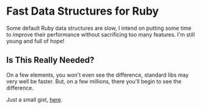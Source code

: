 # Fast Data Structures for Ruby

Some default Ruby data structures are slow, I intend on putting some time to
improve their performance without sacrificing too many features. I'm still young
and full of hope!

## Is This Really Needed?

On a few elements, you won't even see the difference, standard libs may very well
be faster. But, on a few millions, there you'll begin to see the difference.

Just a small gist, [here](https://gist.github.com/thomascharbonnel/f023ca137f2b2b7021cbe2d580485cd4).
